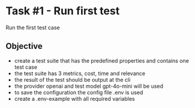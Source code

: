 # Task #1 - Run first test

Run the first test case

## Objective
  - create a test suite that has the predefined properties and contains one test case
  - the test suite has 3 metrics, cost, time and relevance
  - the result of the test should be output at the cli
  - the provider openai and test model gpt-4o-mini will be used
  - to save the configuration the config file .env is used
  - create a .env-example with all required variables
